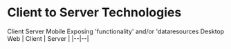 # Client to Server Technologies

Client								Server 
	Mobile							Exposing 'functionality' and/or 'dataresources
	Desktop
	Web
| Client		 | Server |
|--|--|

<!--stackedit_data:
eyJoaXN0b3J5IjpbMTU2MjU3NzQxMyw4MTQ4NDMzNF19
-->
